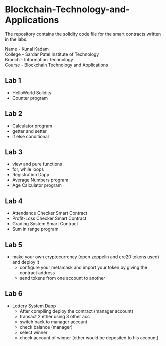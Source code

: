 # Blockchain-Technology-and-Applications
The repository contains the solidity code file for the smart contracts written in the labs.

Name - Kunal Kadam  <br/>
College - Sardar Patel Institute of Technology  <br/>
Branch - Information Technology  <br/>
Course - Blockchain Technology and Applications  <br/>

## Lab 1
- HelloWorld Solidity
- Counter program

## Lab 2
- Calculator program
- getter and setter
- if else conditional

## Lab 3
- view and pure functions
- for, while loops
- Registration Dapp
- Average Numbers program
- Age Calculator program

## Lab 4
- Attendance Checker Smart Contract
- Profit-Loss Checker Smart Contract
- Grading System Smart Contract
- Sum in range program

## Lab 5
- make your own cryptocurrency (open zeppelin and erc20 tokens used) and deploy it
    - configure your metamask and import your token by giving the contract address
    - send tokens from one account to another
 
## Lab 6
- Lottery System Dapp
    - After compiling deploy the contract (manager account)
    - transact 2 ether using 3 other acc
    - switch back to manager account
    - check balance (manager)
    - select winner
    - check account of winner (ether would be deposited to his account)
